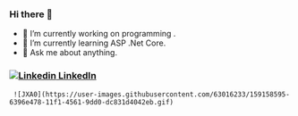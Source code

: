 ### Hi there 👋

 
- 🔭 I’m currently working on programming   .                                                                                               
- 🌱 I’m currently learning ASP .Net Core.                                                                  
- 💬 Ask me about anything.    
### [![Linkedin](https://i.stack.imgur.com/gVE0j.png) LinkedIn](https://www.linkedin.com/in/songul-bayer/)

     ![JXA0](https://user-images.githubusercontent.com/63016233/159158595-6396e478-11f1-4561-9dd0-dc831d4042eb.gif)                                                            



